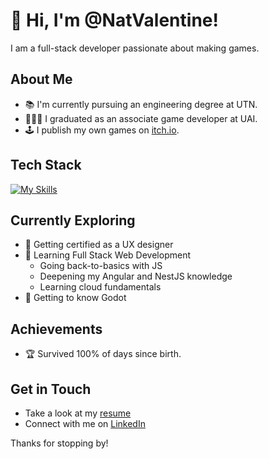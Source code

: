 # 👋 Hi, I'm @NatValentine! 

I am a full-stack developer passionate about making games.


## About Me

- 📚 I'm currently pursuing an engineering degree at UTN.
- 👨🏻‍🎓 I graduated as an associate game developer at UAI.
- 🕹️ I publish my own games on [itch.io](https://natvalentine.itch.io/).


## Tech Stack
[![My Skills](https://skillicons.dev/icons?i=html,css,js,ts,nodejs,nestjs,angular,postgresql,cs,unity,godot)](https://skillicons.dev)


## Currently Exploring

- 🚀 Getting certified as a UX designer
- 🚀 Learning Full Stack Web Development
  - Going back-to-basics with JS
  - Deepening my Angular and NestJS knowledge
  - Learning cloud fundamentals
- 🚀 Getting to know Godot


## Achievements

- 🏆 Survived 100% of days since birth.


## Get in Touch

- Take a look at my [resume](https://natvalentine.github.io/NatValentine-resume/)
- Connect with me on [LinkedIn](https://linkedin.com/in/natvalentine)


Thanks for stopping by!
